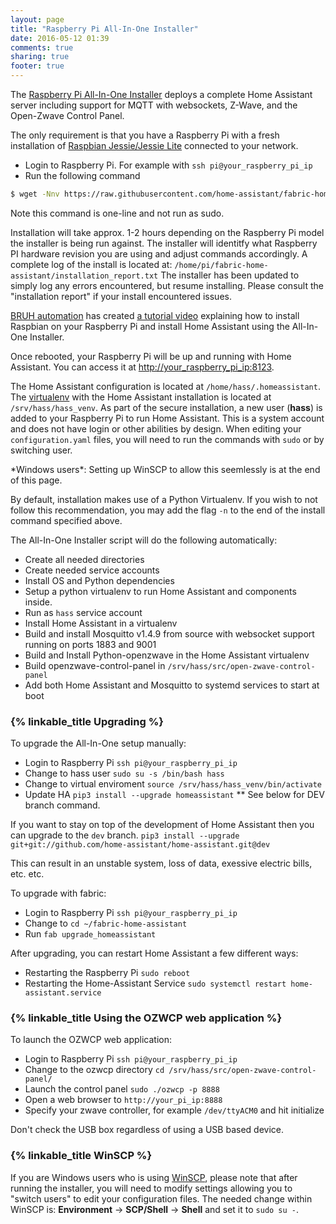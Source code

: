 ```yaml
---
layout: page
title: "Raspberry Pi All-In-One Installer"
date: 2016-05-12 01:39
comments: true
sharing: true
footer: true
---
```


The [Raspberry Pi All-In-One Installer](https://github.com/home-assistant/fabric-home-assistant) deploys a complete Home Assistant server including support for MQTT with websockets, Z-Wave, and the Open-Zwave Control Panel.

The only requirement is that you have a Raspberry Pi with a fresh installation of [Raspbian Jessie/Jessie Lite](https://www.raspberrypi.org/downloads/raspbian/) connected to your network.

*  Login to Raspberry Pi. For example with `ssh pi@your_raspberry_pi_ip`
*  Run the following command

```bash
$ wget -Nnv https://raw.githubusercontent.com/home-assistant/fabric-home-assistant/master/hass_rpi_installer.sh && bash hass_rpi_installer.sh
```
<p class='note warning'>
  Note this command is one-line and not run as sudo.
</p>

Installation will take approx. 1-2 hours depending on the Raspberry Pi model the installer is being run against. The installer will identitfy what Raspberry PI hardware revision you are using and adjust commands accordingly. A complete log of the install is located at: `/home/pi/fabric-home-assistant/installation_report.txt` The installer has been updated to simply log any errors encountered, but resume installing. Please consult the "installation report" if your install encountered issues. 

[BRUH automation](http://www.bruhautomation.com) has created [a tutorial video](https://www.youtube.com/watch?v=VGl3KTrYo6s) explaining how to install Raspbian on your Raspberry Pi and install Home Assistant using the All-In-One Installer.

Once rebooted, your Raspberry Pi will be up and running with Home Assistant. You can access it at [http://your_raspberry_pi_ip:8123](http://your_raspberry_pi_ip:8123).

The Home Assistant configuration is located at `/home/hass/.homeassistant`. The [virtualenv](https://virtualenv.pypa.io/en/latest/) with the Home Assistant installation is located at `/srv/hass/hass_venv`. As part of the secure installation, a new user (**hass**) is added to your Raspberry Pi to run Home Assistant. This is a system account and does not have login or other abilities by design. When editing your `configuration.yaml` files, you will need to run the commands with `sudo` or by switching user.

<p class='note note'>
  *Windows users*: Setting up WinSCP to allow this seemlessly is at the end of this page.
</p>

By default, installation makes use of a Python Virtualenv. If you wish to not follow this recommendation, you may add the flag `-n` to the end of the install command specified above.

The All-In-One Installer script will do the following automatically:

*  Create all needed directories
*  Create needed service accounts
*  Install OS and Python dependencies
*  Setup a python virtualenv to run Home Assistant and components inside.
*  Run as `hass` service account
*  Install Home Assistant in a virtualenv
*  Build and install Mosquitto v1.4.9 from source with websocket support running on ports 1883 and 9001
*  Build and Install Python-openzwave in the Home Assistant virtualenv
*  Build openzwave-control-panel in `/srv/hass/src/open-zwave-control-panel`
*  Add both Home Assistant and Mosquitto to systemd services to start at boot

### {% linkable_title Upgrading %}

To upgrade the All-In-One setup manually:

*  Login to Raspberry Pi `ssh pi@your_raspberry_pi_ip`
*  Change to hass user `sudo su -s /bin/bash hass`
*  Change to virtual enviroment `source /srv/hass/hass_venv/bin/activate`
*  Update HA `pip3 install --upgrade homeassistant` ** See below for DEV branch command.

If you want to stay on top of the development of Home Assistant then you can upgrade to the `dev` branch. 
`pip3 install --upgrade git+git://github.com/home-assistant/home-assistant.git@dev`

<p class='note warning'>
  This can result in an unstable system, loss of data, exessive electric bills, etc. etc.
</p>

To upgrade with fabric:

*  Login to Raspberry Pi `ssh pi@your_raspberry_pi_ip`
*  Change to `cd ~/fabric-home-assistant`
*  Run `fab upgrade_homeassistant`
  
After upgrading, you can restart Home Assistant a few different ways:

* Restarting the Raspberry Pi `sudo reboot`
* Restarting the Home-Assistant Service `sudo systemctl restart home-assistant.service`


### {% linkable_title Using the OZWCP web application %}

To launch the OZWCP web application:

*  Login to Raspberry Pi `ssh pi@your_raspberry_pi_ip`
*  Change to the ozwcp directory `cd /srv/hass/src/open-zwave-control-panel/`
*  Launch the control panel `sudo ./ozwcp -p 8888`
*  Open a web browser to `http://your_pi_ip:8888`
*  Specify your zwave controller, for example `/dev/ttyACM0` and hit initialize

<p class='note warning'>
  Don't check the USB box regardless of using a USB based device.
</p>

### {% linkable_title WinSCP %}

If you are Windows users who is using [WinSCP](https://winscp.net/), please note that after running the installer, you will need to modify settings allowing you to "switch users" to edit your configuration files. The needed change within WinSCP is: **Environment** -> **SCP/Shell** -> **Shell** and set it to `sudo su -`.
